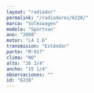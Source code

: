 ```yaml
---
layout: "radiador"
permalink: "/radiadores/6228/"
marca: "Volkswagen"
modelo: "Sportvan"
ano: "2008"
motor: "L4 1.6"
transmision: "Estándar"
parte: "M-917"
clima: "NO"
alto: "16 3/4"
ancho: "15 1/4"
observaciones: ""
id: "6228"
---
```



